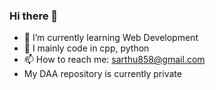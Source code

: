 ### Hi there 👋
- 🌱 I’m currently learning Web Development
- 👯 I mainly code in cpp, python
- 📫 How to reach me: sarthu858@gmail.com
- My DAA repository is currently private
